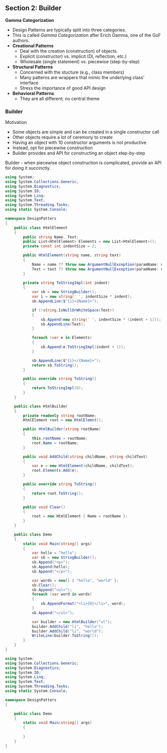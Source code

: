 ## **Section 2: Builder**

**Gamma Categorization**
* Design Patterns are typically split into three categories.
* This is called *Gamma Categorization* after Erich Gamma, one of the GoF authors.
* **Creational Patterns**
    * Deal with the creation (construction) of objects.
    * Explicit (constructor) vs. implicit (DI, reflection, etc.)
    * Wholesale (single statement) vs. piecewise (step-by-step)
* **Structural Patterns**
    * Concerned with the stucture (e.g., class members)
    * Many patterns are wrappers that mimic the underlying class' interface
    * Stress the importance of good API design
* **Behavioral Patterns**
    * They are all different; no central theme

### **Builder**
Motivation
* Some objects are simple and can be created in a single constructor call
* Other objects require a lot of ceremony to create
* Having an object with 10 constructor arguments is not productive
* Instead, opt for piecewise construction
* Bulider provides and API for constructing an object step-by-step

Builder - when piecewise object construction is complicated, provide an API for doing it succinctly.

```csharp
using System;
using System.Collections.Generic;
using System.Diagnostics;
using System.IO;
using System.Linq;
using System.Text;
using System.Threading.Tasks;
using static System.Console;

namespace DesignPatters 
{
    public class HtmlElement
    {
        public string Name, Text;
        public List<HtmlElement> Elements = new List<HtmlElement>();
        private const int indentSize = 2;

        public HtmlElement(string name, string text)
        {
            Name = name ?? throw new ArgumentNullException(paramName: nameof(name));
            Text = text ?? throw new ArgumentNullException(paramName: nameof(text));
        }

        private string ToStringImpl(int indent)
        {
            var sb = new StringBuilder();
            var i = new string(' ', indentSize * indent);
            sb.AppendLine($"{i}<{Name}>");

            if (!string.IsNullOrWhiteSpace(Text))
            {
                sb.Append(new string(' ', indentSize * (indent + 1)));
                sb.AppendLine(Text);
            }

            foreach (var e in Elements)
            {
                sb.Append(e.ToStringImpl(indent + 1));
            }

            sb.AppendLine($"{i}</{Name}>");
            return sb.ToString();
        }

        public override string ToString()
        {
            return ToStringImpl(0);
        }
    }

    public class HtmlBuilder
    {
        private readonly string rootName;
        HtmlElement root = new HtmlElemnt();

        public HtmlBuilder(string rootName)
        {
            this.rootName = rootName;
            root.Name = rootName;
        }

        public void AddChild(string childName, string childText)
        {
            var e = new HtmlElement(childName, childText);
            root.Elements.Add(e);
        }

        public override string ToString()
        {
            return root.ToString();
        }

        public void Clear()
        {
            root = new HtmlElement { Name = rootName };
        }
    }

    public class Demo
    {
        static void Main(string[] args)
        {
            var hello = "hello";
            var sb = new StringBuilder();
            sb.Append("<p>");
            sb.Append(hello);
            sb.Append("</p>");

            var words = new[] { "hello", "world" };
            sb.Clear();
            sb.Append("<ul>");
            foreach (var word in words)
            {
                sb.AppendFormat("<li>{0}</li>", word);
            }
            sb.Append("</ul>");

            var builder = new HtmlBuilder("ul");
            builder.AddChild("li", "hello");
            builder.AddChild("li", "world");
            WriteLine(builder.ToString());
        }
    }
}
```





```csharp
using System;
using System.Collections.Generic;
using System.Diagnostics;
using System.IO;
using System.Linq;
using System.Text;
using System.Threading.Tasks;
using static System.Console;

namespace DesignPatters 
{

    public class Demo
    {
        static void Main(string[] args)
        {
            
        }
    }
}
```